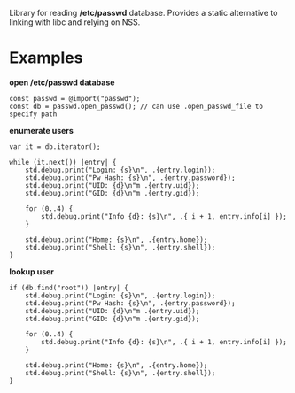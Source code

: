Library for reading **/etc/passwd** database.  Provides a static alternative to
linking with libc and relying on NSS.

Examples
========

**open /etc/passwd database**
```zig
const passwd = @import("passwd");
const db = passwd.open_passwd(); // can use .open_passwd_file to specify path
```

**enumerate users**
```zig
var it = db.iterator();

while (it.next()) |entry| {
    std.debug.print("Login: {s}\n", .{entry.login});
    std.debug.print("Pw Hash: {s}\n", .{entry.password});
    std.debug.print("UID: {d}\n"m .{entry.uid});
    std.debug.print("GID: {d}\n"m .{entry.gid});

    for (0..4) {
        std.debug.print("Info {d}: {s}\n", .{ i + 1, entry.info[i] });
    }

    std.debug.print("Home: {s}\n", .{entry.home});
    std.debug.print("Shell: {s}\n", .{entry.shell});
}
```

**lookup user**
```zig
if (db.find("root")) |entry| {
    std.debug.print("Login: {s}\n", .{entry.login});
    std.debug.print("Pw Hash: {s}\n", .{entry.password});
    std.debug.print("UID: {d}\n"m .{entry.uid});
    std.debug.print("GID: {d}\n"m .{entry.gid});

    for (0..4) {
        std.debug.print("Info {d}: {s}\n", .{ i + 1, entry.info[i] });
    }

    std.debug.print("Home: {s}\n", .{entry.home});
    std.debug.print("Shell: {s}\n", .{entry.shell});
}
```
